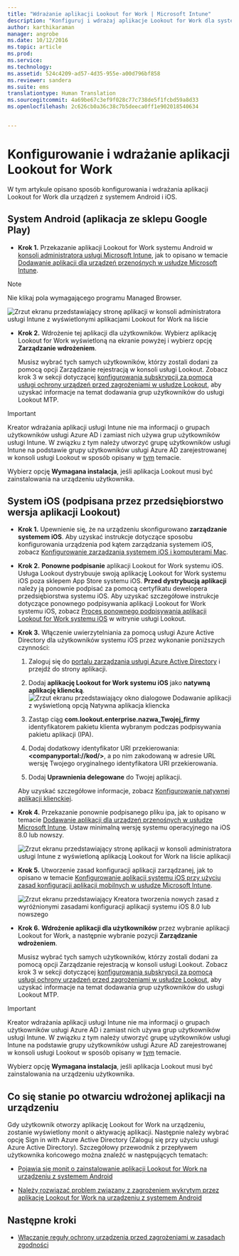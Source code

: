```yaml
---
title: "Wdrażanie aplikacji Lookout for Work | Microsoft Intune"
description: "Konfiguruj i wdrażaj aplikacje Lookout for Work dla systemu Android."
author: karthikaraman
manager: angrobe
ms.date: 10/12/2016
ms.topic: article
ms.prod: 
ms.service: 
ms.technology: 
ms.assetid: 524c4209-ad57-4d35-955e-a00d796bf858
ms.reviewer: sandera
ms.suite: ems
translationtype: Human Translation
ms.sourcegitcommit: 4a69be67c3ef9f028c77c738de5f1fcbd59a8d33
ms.openlocfilehash: 2c626cb0a36c38c7b5deeca0ff1e902018540634


---
```


# Konfigurowanie i wdrażanie aplikacji Lookout for Work
W tym artykule opisano sposób konfigurowania i wdrażania aplikacji Lookout for Work dla urządzeń z systemem Android i iOS.

## System Android (aplikacja ze sklepu Google Play)

* **Krok 1.** Przekazanie aplikacji Lookout for Work systemu Android w [konsoli administratora usługi Microsoft Intune](https://manage.microsoft.com), jak to opisano w temacie [Dodawanie aplikacji dla urządzeń przenośnych w usłudze Microsoft Intune](https://docs.microsoft.com/en-us/intune/deploy-use/add-apps-for-mobile-devices-in-microsoft-intune).
>[!NOTE]
> Nie klikaj pola wymagającego programu Managed Browser.

![Zrzut ekranu przedstawiający stronę aplikacji w konsoli administratora usługi Intune z wyświetlonymi aplikacjami Lookout for Work na liście](../media/mtp/lookout-app-listed-intune-console.png)

* **Krok 2.** Wdrożenie tej aplikacji dla użytkowników. Wybierz aplikację Lookout for Work wyświetloną na ekranie powyżej i wybierz opcję **Zarządzanie wdrożeniem**.

  Musisz wybrać tych samych użytkowników, którzy zostali dodani za pomocą opcji Zarządzanie rejestracją w konsoli usługi Lookout.  Zobacz krok 3 w sekcji dotyczącej [konfigurowania subskrypcji za pomocą usługi ochrony urządzeń przed zagrożeniami w usłudze Lookout](set-up-your-subscription-with-lookout-mtp#configure-your-subscription-with-lookout-mtp), aby uzyskać informacje na temat dodawania grup użytkowników do usługi Lookout MTP.
>[!IMPORTANT]
> Kreator wdrażania aplikacji usługi Intune nie ma informacji o grupach użytkowników usługi Azure AD i zamiast nich używa grup użytkowników usługi Intune. W związku z tym należy utworzyć grupę użytkowników usługi Intune na podstawie grupy użytkowników usługi Azure AD zarejestrowanej w konsoli usługi Lookout w sposób opisany w [tym](plan-your-user-and-device-groups.md) temacie.

Wybierz opcję **Wymagana instalacja**, jeśli aplikacja Lookout musi być zainstalowania na urządzeniu użytkownika.


## System iOS (podpisana przez przedsiębiorstwo wersja aplikacji Lookout)

* **Krok 1.** Upewnienie się, że na urządzeniu skonfigurowano **zarządzanie systemem iOS**. Aby uzyskać instrukcje dotyczące sposobu konfigurowania urządzenia pod kątem zarządzania systemem iOS, zobacz [Konfigurowanie zarządzania systemem iOS i komputerami Mac](set-up-ios-and-mac-management-with-microsoft-intune.md).

* **Krok 2.** **Ponowne podpisanie** aplikacji Lookout for Work systemu iOS. Usługa Lookout dystrybuuje swoją aplikację Lookout for Work systemu iOS poza sklepem App Store systemu iOS. **Przed dystrybucją aplikacji** należy ją ponownie podpisać za pomocą certyfikatu dewelopera przedsiębiorstwa systemu iOS. Aby uzyskać szczegółowe instrukcje dotyczące ponownego podpisywania aplikacji Lookout for Work systemu iOS, zobacz [Proces ponownego podpisywania aplikacji Lookout for Work systemu iOS](https://personal.support.lookout.com/hc/en-us/articles/114094038714) w witrynie usługi Lookout.


* **Krok 3.** Włączenie uwierzytelniania za pomocą usługi Azure Active Directory dla użytkowników systemu iOS przez wykonanie poniższych czynności:
  1.  Zaloguj się do [portalu zarządzania usługi Azure Active Directory](https://manage.windowsazure.com) i przejdź do strony aplikacji.
  2.  Dodaj **aplikację Lookout for Work systemu iOS** jako **natywną aplikację kliencką**.
  ![Zrzut ekranu przedstawiający okno dialogowe Dodawanie aplikacji z wyświetloną opcją Natywna aplikacja kliencka](../media/mtp/aad-add-app.png)

  3. Zastąp ciąg **com.lookout.enterprise.nazwa_Twojej_firmy** identyfikatorem pakietu klienta wybranym podczas podpisywania pakietu aplikacji (IPA).
  4.  Dodaj dodatkowy identyfikator URI przekierowania: **&lt;companyportal://kod/>**, a po nim zakodowaną w adresie URL wersję Twojego oryginalnego identyfikatora URI przekierowania.
  5.  Dodaj **Uprawnienia delegowane** do Twojej aplikacji.

  Aby uzyskać szczegółowe informacje, zobacz [Konfigurowanie natywnej aplikacji klienckiej](https://azure.microsoft.com/en-us/documentation/articles/app-service-mobile-how-to-configure-active-directory-authentication/#optional-configure-a-native-client-application).


* **Krok 4.** Przekazanie ponownie podpisanego pliku ipa, jak to opisano w temacie [Dodawanie aplikacji dla urządzeń przenośnych w usłudze Microsoft Intune](https://docs.microsoft.com/en-us/intune/deploy-use/add-apps-for-mobile-devices-in-microsoft-intune). Ustaw minimalną wersję systemu operacyjnego na iOS 8.0 lub nowszy.

  ![Zrzut ekranu przedstawiający stronę aplikacji w konsoli administratora usługi Intune z wyświetloną aplikacją Lookout for Work na liście aplikacji](../media/mtp/ios-app-uploaded-intune.png)

* **Krok 5.** Utworzenie zasad konfiguracji aplikacji zarządzanej, jak to opisano w temacie [Konfigurowanie aplikacji systemu iOS przy użyciu zasad konfiguracji aplikacji mobilnych w usłudze Microsoft Intune](https://docs.microsoft.com/en-us/intune/deploy-use/configure-ios-apps-with-mobile-app-configuration-policies-in-microsoft-intune).

  ![Zrzut ekranu przedstawiający Kreatora tworzenia nowych zasad z wyróżnionymi zasadami konfiguracji aplikacji systemu iOS 8.0 lub nowszego](../media/mtp/ios-app-config.png)

* **Krok 6.** **Wdrożenie aplikacji dla użytkowników** przez wybranie aplikacji Lookout for Work, a następnie wybranie pozycji **Zarządzanie wdrożeniem**.

  Musisz wybrać tych samych użytkowników, którzy zostali dodani za pomocą opcji Zarządzanie rejestracją w konsoli usługi Lookout.  Zobacz krok 3 w sekcji dotyczącej [konfigurowania subskrypcji za pomocą usługi ochrony urządzeń przed zagrożeniami w usłudze Lookout](set-up-your-subscription-with-lookout-mtp#configure-your-subscription-with-lookout-mtp), aby uzyskać informacje na temat dodawania grup użytkowników do usługi Lookout MTP.
>[!IMPORTANT]
> Kreator wdrażania aplikacji usługi Intune nie ma informacji o grupach użytkowników usługi Azure AD i zamiast nich używa grup użytkowników usługi Intune. W związku z tym należy utworzyć grupę użytkowników usługi Intune na podstawie grupy użytkowników usługi Azure AD zarejestrowanej w konsoli usługi Lookout w sposób opisany w [tym](plan-your-user-and-device-groups.md) temacie.

Wybierz opcję **Wymagana instalacja**, jeśli aplikacja Lookout musi być zainstalowania na urządzeniu użytkownika.

## Co się stanie po otwarciu wdrożonej aplikacji na urządzeniu




Gdy użytkownik otworzy aplikację Lookout for Work na urządzeniu, zostanie wyświetlony monit o aktywację aplikacji. Następnie należy wybrać opcję Sign in with Azure Active Directory (Zaloguj się przy użyciu usługi Azure Active Directory). Szczegółowy przewodnik z przepływem użytkownika końcowego można znaleźć w następujących tematach:

* [Pojawia się monit o zainstalowanie aplikacji Lookout for Work na urządzeniu z systemem Android](http://docs.microsoft.com/intune/enduser/you-are-prompted-to-install-lookout-for-work-android)

* [Należy rozwiązać problem związany z zagrożeniem wykrytym przez aplikację Lookout for Work na urządzeniu z systemem Android](http://docs.microsoft.com/intune/enduser/you-need-to-resolve-a-threat-found-by-lookout-for-work-android)

## Następne kroki
* [Włączanie reguły ochrony urządzenia przed zagrożeniami w zasadach zgodności](enable-device-threat-protection-rule-in-compliance-policy.md)



<!--HONumber=Oct16_HO2-->


